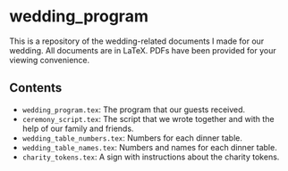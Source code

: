 # wedding_program

This is a repository of the wedding-related documents I made for our wedding.  All documents are in LaTeX.  PDFs have been provided for your viewing convenience.

## Contents

- `wedding_program.tex`: The program that our guests received.
- `ceremony_script.tex`: The script that we wrote together and with the help of our family and friends.
- `wedding_table_numbers.tex`: Numbers for each dinner table.
- `wedding_table_names.tex`: Numbers and names for each dinner table.
- `charity_tokens.tex`: A sign with instructions about the charity tokens.
